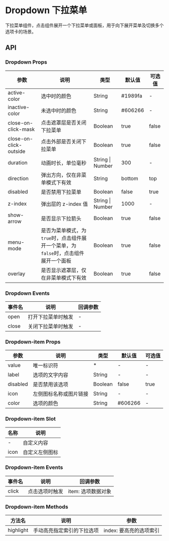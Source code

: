 # Dropdown 下拉菜单

下拉菜单组件，点击组件展开一个下拉菜单或面板，用于向下展开菜单及切换多个选项卡的场景。

## API

### Dropdown Props

| 参数               | 说明                                                       | 类型      | 默认值     | 可选值 |
| ------------------ | ---------------------------------------------------------- | --------- | ---------- | ------ |
| active-color       | 选中时的颜色                                               | String    | #1989fa    | -      |
| inactive-color     | 未选中时的颜色                                             | String    | #606266    | -      |
| close-on-click-mask | 点击遮罩层是否关闭下拉菜单                                 | Boolean   | true       | false  |
| close-on-click-outside | 点击外部是否关闭下拉菜单                                   | Boolean   | true       | false  |
| duration           | 动画时长，单位毫秒                                         | String \| Number | 300        | -      |
| direction          | 弹出方向，仅在非菜单模式下有效                             | String    | bottom     | top    |
| disabled           | 是否禁用下拉菜单                                           | Boolean   | false      | true   |
| z-index            | 弹出层的 z-index 值                                        | String \| Number | 1000       | -      |
| show-arrow         | 是否显示下拉箭头                                           | Boolean   | true       | false  |
| menu-mode          | 是否为菜单模式，为`true`时，点击组件展开一个菜单，为`false`时，点击组件展开一个面板 | Boolean   | true       | false  |
| overlay            | 是否显示遮罩层，仅在非菜单模式下有效                       | Boolean   | true       | false  |

### Dropdown Events

| 事件名     | 说明           | 回调参数 |
| ---------- | -------------- | -------- |
| open       | 打开下拉菜单时触发 | -        |
| close      | 关闭下拉菜单时触发 | -        |

### Dropdown-item Props

| 参数     | 说明                   | 类型      | 默认值  | 可选值 |
| -------- | ---------------------- | --------- | ------- | ------ |
| value    | 唯一标识符             | *         | -       | -      |
| label    | 选项的文字内容         | String    | -       | -      |
| disabled | 是否禁用该选项         | Boolean   | false   | true   |
| icon     | 左侧图标名称或图片链接 | String    | -       | -      |
| color    | 选项的颜色             | String    | #606266 | -      |

### Dropdown-item Slot

| 名称    | 说明         |
| ------- | ------------ |
| -       | 自定义内容   |
| icon    | 自定义左侧图标 |

### Dropdown-item Events

| 事件名  | 说明           | 回调参数           |
| ------- | -------------- | ------------------ |
| click   | 点击选项时触发 | item: 选项数据对象 |

### Dropdown-item Methods

| 方法名    | 说明                       | 参数                   |
| --------- | -------------------------- | ---------------------- |
| highlight | 手动高亮指定索引的下拉选项 | index: 要高亮的选项索引 |
